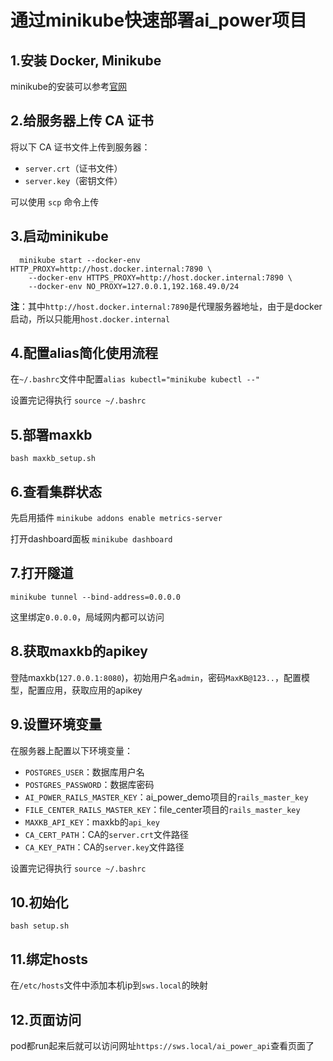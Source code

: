 # 通过minikube快速部署ai_power项目
## 1.安装 Docker, Minikube
  minikube的安装可以参考[官网](https://minikube.kubernetes.ac.cn/docs/start/)
## 2.给服务器上传 CA 证书
将以下 CA 证书文件上传到服务器：
- `server.crt`（证书文件）
- `server.key`（密钥文件）

可以使用 `scp` 命令上传
## 3.启动minikube
```
  minikube start --docker-env HTTP_PROXY=http://host.docker.internal:7890 \
    --docker-env HTTPS_PROXY=http://host.docker.internal:7890 \
    --docker-env NO_PROXY=127.0.0.1,192.168.49.0/24
```

**注**：其中`http://host.docker.internal:7890`是代理服务器地址，由于是docker启动，所以只能用`host.docker.internal`
## 4.配置alias简化使用流程
在`~/.bashrc`文件中配置`alias kubectl="minikube kubectl --"`

设置完记得执行 `source ~/.bashrc`
## 5.部署maxkb
`bash maxkb_setup.sh`
## 6.查看集群状态
先启用插件 `minikube addons enable metrics-server`

打开dashboard面板 `minikube dashboard`
## 7.打开隧道
`minikube tunnel --bind-address=0.0.0.0`

这里绑定`0.0.0.0`，局域网内都可以访问
## 8.获取maxkb的apikey
登陆maxkb(`127.0.0.1:8080`)，初始用户名`admin`，密码`MaxKB@123..`，配置模型，配置应用，获取应用的apikey
## 9.设置环境变量
在服务器上配置以下环境变量：
- `POSTGRES_USER`：数据库用户名
- `POSTGRES_PASSWORD`：数据库密码
- `AI_POWER_RAILS_MASTER_KEY`：ai_power_demo项目的`rails_master_key`
- `FILE_CENTER_RAILS_MASTER_KEY`：file_center项目的`rails_master_key`
- `MAXKB_API_KEY`：maxkb的`api_key`
- `CA_CERT_PATH`：CA的`server.crt`文件路径
- `CA_KEY_PATH`：CA的`server.key`文件路径

设置完记得执行 `source ~/.bashrc`
## 10.初始化
`bash setup.sh`
## 11.绑定hosts
在`/etc/hosts`文件中添加本机ip到`sws.local`的映射
## 12.页面访问
pod都run起来后就可以访问网址`https://sws.local/ai_power_api`查看页面了